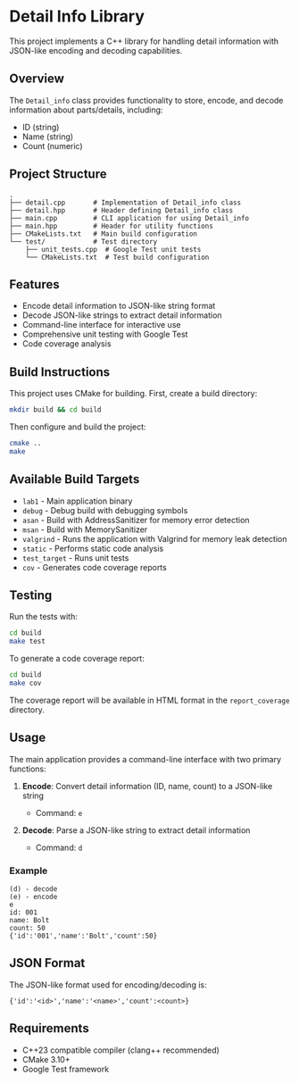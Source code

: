 # Detail Info Library

This project implements a C++ library for handling detail information with JSON-like encoding and decoding capabilities.

## Overview

The `Detail_info` class provides functionality to store, encode, and decode information about parts/details, including:
- ID (string)
- Name (string)
- Count (numeric)

## Project Structure

```
.
├── detail.cpp       # Implementation of Detail_info class
├── detail.hpp       # Header defining Detail_info class
├── main.cpp         # CLI application for using Detail_info
├── main.hpp         # Header for utility functions
├── CMakeLists.txt   # Main build configuration
└── test/            # Test directory
    ├── unit_tests.cpp  # Google Test unit tests
    └── CMakeLists.txt  # Test build configuration
```

## Features

- Encode detail information to JSON-like string format
- Decode JSON-like strings to extract detail information
- Command-line interface for interactive use
- Comprehensive unit testing with Google Test
- Code coverage analysis

## Build Instructions

This project uses CMake for building. First, create a build directory:

```bash
mkdir build && cd build
```

Then configure and build the project:

```bash
cmake ..
make
```

## Available Build Targets

- `lab1` - Main application binary
- `debug` - Debug build with debugging symbols
- `asan` - Build with AddressSanitizer for memory error detection
- `msan` - Build with MemorySanitizer
- `valgrind` - Runs the application with Valgrind for memory leak detection
- `static` - Performs static code analysis
- `test_target` - Runs unit tests
- `cov` - Generates code coverage reports

## Testing

Run the tests with:

```bash
cd build
make test
```

To generate a code coverage report:

```bash
cd build
make cov
```

The coverage report will be available in HTML format in the `report_coverage` directory.

## Usage

The main application provides a command-line interface with two primary functions:

1. **Encode**: Convert detail information (ID, name, count) to a JSON-like string
   - Command: `e`
   
2. **Decode**: Parse a JSON-like string to extract detail information
   - Command: `d`

### Example

```
(d) - decode
(e) - encode
e
id: 001
name: Bolt
count: 50
{'id':'001','name':'Bolt','count':50}
```

## JSON Format

The JSON-like format used for encoding/decoding is:

```
{'id':'<id>','name':'<name>','count':<count>}
```

## Requirements

- C++23 compatible compiler (clang++ recommended)
- CMake 3.10+
- Google Test framework
